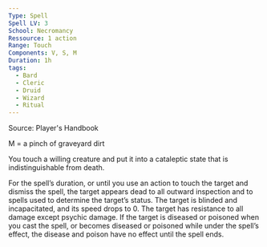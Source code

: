 ```yaml
---
Type: Spell
Spell LV: 3
School: Necromancy
Ressource: 1 action
Range: Touch
Components: V, S, M
Duration: 1h
tags:
  - Bard
  - Cleric
  - Druid
  - Wizard
  - Ritual
---
```

Source: Player's Handbook

M = a pinch of graveyard dirt

You touch a willing creature and put it into a cataleptic state that is indistinguishable from death.

For the spell’s duration, or until you use an action to touch the target and dismiss the spell, the target appears dead to all outward inspection and to spells used to determine the target’s status. The target is blinded and incapacitated, and its speed drops to 0. The target has resistance to all damage except psychic damage. If the target is diseased or poisoned when you cast the spell, or becomes diseased or poisoned while under the spell’s effect, the disease and poison have no effect until the spell ends.
